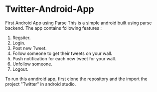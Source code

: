 # Twitter-Android-App
First Android App using Parse
This is a simple android built using parse backend.
The app contains following features :
  1. Regsiter.
  2. Login.
  3. Post new Tweet.
  4. Follow someone to get their tweets on your wall.
  5. Push notification for each new tweet for your wall.
  6. Unfollow someone.
  7. Logout.
  
To run this anndroid app, first clone the repository and the import the project "Twitter" in android studio.
